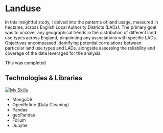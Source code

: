# Landuse
In this insightful study, I delved into the patterns of land usage, measured in hectares, across English Local Authority Districts (LADs). The primary goal was to uncover any geographical trends in the distribution of different land use types across England, pinpointing any associations with specific LADs. Objectives encompassed identifying potential correlations between particular land use types and LADs, alongside assessing the reliability and coverage of the data leveraged for the analysis.<br>

This was completed

## Technologies & Libraries
[![My Skills](https://skillicons.dev/icons?i=python)](https://skillicons.dev)
- MongoDB
- OpenRefine (Data Cleaning)
- Pandas
- geoPandas
- Folium
- Jupyter
